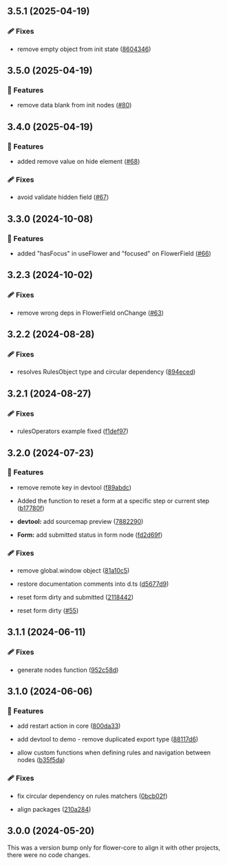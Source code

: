 ## 3.5.1 (2025-04-19)


### 🩹 Fixes

- remove empty object from init state ([8604346](https://github.com/flowerforce/flower/commit/8604346))

## 3.5.0 (2025-04-19)


### 🚀 Features

- remove data blank from init nodes ([#80](https://github.com/flowerforce/flower/pull/80))

## 3.4.0 (2025-04-19)


### 🚀 Features

- added remove value on hide element ([#68](https://github.com/flowerforce/flower/pull/68))


### 🩹 Fixes

- avoid validate hidden field ([#67](https://github.com/flowerforce/flower/pull/67))

## 3.3.0 (2024-10-08)


### 🚀 Features

- added "hasFocus" in useFlower and "focused" on FlowerField ([#66](https://github.com/flowerforce/flower/pull/66))

## 3.2.3 (2024-10-02)


### 🩹 Fixes

- remove wrong deps in FlowerField onChange ([#63](https://github.com/flowerforce/flower/pull/63))

## 3.2.2 (2024-08-28)


### 🩹 Fixes

- resolves RulesObject type and circular dependency ([894eced](https://github.com/flowerforce/flower/commit/894eced))

## 3.2.1 (2024-08-27)


### 🩹 Fixes

- rulesOperators example fixed ([f1def97](https://github.com/flowerforce/flower/commit/f1def97))

## 3.2.0 (2024-07-23)


### 🚀 Features

- remove remote key in devtool ([f89abdc](https://github.com/flowerforce/flower/commit/f89abdc))

- Added the function to reset a form at a specific step or current step ([b17780f](https://github.com/flowerforce/flower/commit/b17780f))

- **devtool:** add sourcemap preview ([7882290](https://github.com/flowerforce/flower/commit/7882290))

- **Form:** add submitted status in form node ([fd2d69f](https://github.com/flowerforce/flower/commit/fd2d69f))


### 🩹 Fixes

- remove global.window object ([81a10c5](https://github.com/flowerforce/flower/commit/81a10c5))

- restore documentation comments into d.ts ([d5677d9](https://github.com/flowerforce/flower/commit/d5677d9))

- reset form dirty and submitted ([2118442](https://github.com/flowerforce/flower/commit/2118442))

- reset form dirty ([#55](https://github.com/flowerforce/flower/pull/55))

## 3.1.1 (2024-06-11)


### 🩹 Fixes

- generate nodes function ([952c58d](https://github.com/flowerforce/flower/commit/952c58d))

## 3.1.0 (2024-06-06)


### 🚀 Features

- add restart action in core ([800da33](https://github.com/flowerforce/flower/commit/800da33))

- add devtool to demo - remove duplicated export type ([88117d6](https://github.com/flowerforce/flower/commit/88117d6))

- allow custom functions when defining rules and navigation between nodes ([b35f5da](https://github.com/flowerforce/flower/commit/b35f5da))


### 🩹 Fixes

- fix circular dependency on rules matchers ([0bcb02f](https://github.com/flowerforce/flower/commit/0bcb02f))

- align packages ([210a284](https://github.com/flowerforce/flower/commit/210a284))

## 3.0.0 (2024-05-20)

This was a version bump only for flower-core to align it with other projects, there were no code changes.